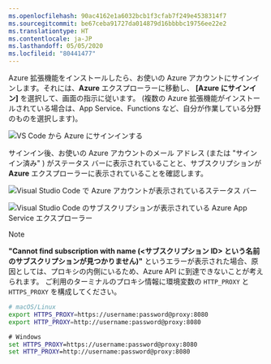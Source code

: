 ```yaml
---
ms.openlocfilehash: 90ac4162e1a6032bcb1f3cfab7f249e4538314f7
ms.sourcegitcommit: be67ceba91727da014879d16bbbbc19756ee22e2
ms.translationtype: HT
ms.contentlocale: ja-JP
ms.lasthandoff: 05/05/2020
ms.locfileid: "80441477"
---
```

Azure 拡張機能をインストールしたら、お使いの Azure アカウントにサインインします。それには、**Azure** エクスプローラーに移動し、 **[Azure にサインイン]** を選択して、画面の指示に従います。 (複数の Azure 拡張機能がインストールされている場合は、App Service、Functions など、自分が作業している分野のものを選択します)。

![VS Code から Azure にサインインする](../media/deploy-azure/sign-in-to-azure-through-visual-studio-code.png)

サインイン後、お使いの Azure アカウントのメール アドレス (または "サインイン済み" ) がステータス バーに表示されていることと、サブスクリプションが **Azure** エクスプローラーに表示されていることを確認します。

![Visual Studio Code で Azure アカウントが表示されているステータス バー](../media/deploy-azure/azure-account-status-bar-in-visual-studio-code.png)

![Visual Studio Code のサブスクリプションが表示されている Azure App Service エクスプローラー](../media/deploy-azure/view-azure-subscription-in-visual-studio-code-app-service-explorer.png)

> [!NOTE]
> **"Cannot find subscription with name <subscription ID> (<サブスクリプション ID> という名前のサブスクリプションが見つかりません)"** というエラーが表示された場合、原因としては、プロキシの内側にいるため、Azure API に到達できないことが考えられます。 ご利用のターミナルのプロキシ情報に環境変数の `HTTP_PROXY` と `HTTPS_PROXY` を構成してください。
>
> ```bash
> # macOS/Linux
> export HTTPS_PROXY=https://username:password@proxy:8080
> export HTTP_PROXY=http://username:password@proxy:8080
> ```
>
> ```cmd
> # Windows
> set HTTPS_PROXY=https://username:password@proxy:8080
> set HTTP_PROXY=http://username:password@proxy:8080
> ```

